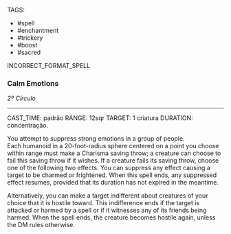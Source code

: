 TAGS:
- #spell
- #enchantment
- #trickery
- #boost
- #sacred

INCORRECT_FORMAT_SPELL
### Calm Emotions
*2º Círculo*
___
CAST_TIME: padrão
RANGE: 12sqr
TARGET: 1 criatura
DURATION: concentração.

You attempt to suppress strong emotions in a group of people.  
Each humanoid in a 20-foot-radius sphere centered on a point you choose within range must make a Charisma saving throw; a creature can choose to fail this saving throw if it wishes. If a creature fails its saving throw, choose one of the following two effects. You can suppress any effect causing a target to be charmed or frightened. When this spell ends, any suppressed effect resumes, provided that its duration has not expired in the meantime.  
  
Alternatively, you can make a target indifferent about creatures of your choice that it is hostile toward. This indifference ends if the target is attacked or harmed by a spell or if it witnesses any of its friends being harmed. When the spell ends, the creature becomes hostile again, unless the DM rules otherwise.
